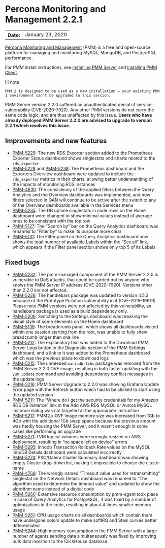 # Percona Monitoring and Management 2.2.1

<table class="docutils field-list" frame="void" rules="none">
  <colgroup>
    <col class="field-name">
    <col class="field-body">
  </colgroup>
  <tbody valign="top">
    <tr class="field-odd field">
      <th class="field-name">Date:</th>
      <td class="field-body">January 23, 2020</td>
    </tr>
  </tbody>
</table>

[Percona Monitoring and Management](../) (PMM) is a free and open-source platform for managing and monitoring MySQL, MongoDB, and PostgreSQL performance.

For *PMM* install instructions, see [Installing PMM Server](../install/index-server.md) and [Installing PMM Client](../install/index-client.md).

!!! note

    PMM 2 is designed to be used as a new installation — your existing PMM 1 environment can’t be upgraded to this version.

PMM Server version 2.2.0 suffered an unauthenticated denial of service vulnerability (CVE-2020-7920). Any other PMM versions do not carry the same code logic, and are thus unaffected by this issue. **Users who have already deployed PMM Server 2.2.0 are advised to upgrade to version 2.2.1 which resolves this issue.**

## Improvements and new features
* [PMM-5229](https://jira.percona.com/browse/PMM-5229): The new RDS Exporter section added to the Prometheus Exporter Status dashboard shows singlestats and charts related to the `rds_exporter`
* [PMM-5228](https://jira.percona.com/browse/PMM-5228) and [PMM-5238](https://jira.percona.com/browse/PMM-5238): The Prometheus dashboard and the Exporters Overview dashboard were updated to include the `rds_exporter` metrics in their charts, allowing better understanding of the impacts of monitoring RDS instances
* [PMM-4830](https://jira.percona.com/browse/PMM-4830): The consistency of the applied filters between the Query Analytics and the Overview dashboards was implemented, and now filters selected in QAN will continue to be active after the switch to any of the Overview dashboards available in the Services menu
* [PMM-5235](https://jira.percona.com/browse/PMM-5235): The DB uptime singlestats in node rows on the Home dashboard were changed to show minimal values instead of average ones to be consistent with the top row
* [PMM-5127](https://jira.percona.com/browse/PMM-5127): The “Search by” bar on the Query Analytics dashboard was renamed to “Filter by” to make its purpose more clear
* [PMM-5131](https://jira.percona.com/browse/PMM-5131): The Filter panel on the Query Analytics dashboard now shows the total number of available Labels within the “See all” link, which appears if the Filter panel section shows only top 5 of its Labels

## Fixed bugs
* [PMM-5232](https://jira.percona.com/browse/PMM-5232): The pmm-managed component of the PMM Server 2.2.0 is vulnerable to DoS attacks, that could be carried out by anyone who knows the PMM Server IP address (CVE-2020-7920). Versions other than 2.2.0 are not affected.
* [PMM-5226](https://jira.percona.com/browse/PMM-5226): The handlebars package was updated to version 4.5.3 because of the Prototype Pollution vulnerability in it (CVE-2019-19919). Please note PMM versions were not affected by this vulnerability, as handlebars package is used as a build dependency only.
* [PMM-5206](https://jira.percona.com/browse/PMM-5206): Switching to the Settings dashboard was breaking the visual style of some elements on the Home dashboard
* [PMM-5139](https://jira.percona.com/browse/PMM-5139): The breadcrumb panel, which shows all dashboards visited within one session starting from the root, was unable to fully show breadcrumb longer than one line
* [PMM-5212](https://jira.percona.com/browse/PMM-5212): The explanatory text was added to the Download PMM Server Logs button in the Diagnostic section of the PMM Settings dashboard, and a link to it was added to the Prometheus dashboard which was the previous place to download logs
* [PMM-5215](https://jira.percona.com/browse/PMM-5215): The unneeded `mariadb-libs` package was removed from the PMM Server 2.2.0 OVF image, resulting in both faster updating with the `yum update` command and avoiding dependency conflict messages in the update logs
* [PMM-5216](https://jira.percona.com/browse/PMM-5216): PMM Server Upgrade to 2.2.0 was showing Grafana Update Error page with the Refresh button which had to be clicked to start using the updated version
* [PMM-5211](https://jira.percona.com/browse/PMM-5211): The “Where do I get the security credentials for my Amazon RDS DB instance” link in the Add AWS RDS MySQL or Aurora MySQL instance dialog was not targeted at the appropriate instruction
* [PMM-5217](https://jira.percona.com/browse/PMM-5217): PMM2.x OVF Image memory size was increased from 1Gb to 4Gb with the additional 1Gb swap space because the previous amount was hardly housing the PMM Server, and it wasn’t enough in some cases like performing an upgrade
* [PMM-5271](https://jira.percona.com/browse/PMM-5271): LVM logical volumes were wrongly resized on AWS deployment, resulting in “no space left on device” errors
* [PMM-5295](https://jira.percona.com/browse/PMM-5295): Innodb Transaction Rollback Rate values on the MySQL InnoDB Details dashboard were calculated incorrectly
* [PMM-5270](https://jira.percona.com/browse/PMM-5270): PXC/Galera Cluster Summary dashboard was showing empty Cluster drop-down list, making it impossible to choose the cluster name
* [PMM-4769](https://jira.percona.com/browse/PMM-4769): The wrongly named “Timeout value used for retransmitting” singlestat on the Network Details dashboard was renamed to “The algorithm used to determine the timeout value” and updated to show the algorithm name instead of a digital code
* [PMM-5260](https://jira.percona.com/browse/PMM-5260): Extensive resource consumption by pmm-agent took place in case of Query Analytics for PostgreSQL; it was fixed by a number of optimizations in the code, resulting in about 4 times smaller memory usage
* [PMM-5261](https://jira.percona.com/browse/PMM-5261): CPU usage charts on all dashboards which contain them have undergone colors update to make softIRQ and Steal curves better differentiated
* [PMM-5244](https://jira.percona.com/browse/PMM-5244): High memory consumption in the PMM Server with a large number of agents sending data simultaneously was fixed by improving bulk data insertion to the ClickHouse database
